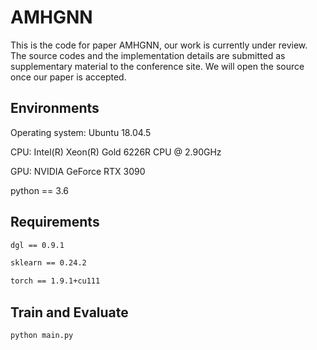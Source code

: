 # AMHGNN

This is the code for paper AMHGNN, our work is currently under review. The source codes and the implementation details are submitted as supplementary material to the conference site. We will open the source once our paper is accepted.

## Environments

Operating system:  Ubuntu 18.04.5

CPU: Intel(R) Xeon(R) Gold 6226R CPU @ 2.90GHz

GPU: NVIDIA GeForce RTX 3090

python == 3.6

## Requirements
``` bash
dgl == 0.9.1

sklearn == 0.24.2

torch == 1.9.1+cu111
```

## Train and Evaluate

``` bash
python main.py
```
